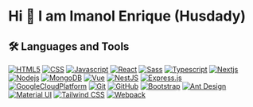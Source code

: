 # Hi 👋 I am Imanol Enrique (Husdady) 

## 🛠️ Languages and Tools

[![HTML5](https://img.shields.io/badge/-HTML-E2E2E2?style=flat&logo=html5)](https://devdocs.io/html/)
[![CSS](https://img.shields.io/badge/-CSS-264de4?style=flat&logo=css3)](https://devdocs.io/css/)
[![Javascript](https://img.shields.io/badge/-JavaScript-2F2F29?style=flat-square&logo=javascript)](https://devdocs.io/javascript/)
[![React](https://img.shields.io/badge/-React-11324D?style=flat-square&logo=react)](https://es.reactjs.org/)
[![Sass](https://img.shields.io/badge/-Sass-black?style=flat-square&logo=sass)](https://devdocs.io/sass/)
[![Typescript](https://img.shields.io/badge/-Typescript-black?style=flat-square&logo=typescript)](https://devdocs.io/typescript/)
[![Nextjs](https://img.shields.io/badge/-Nextjs-black?style=flat-square&logo=next.js)](https://nextjs.org/)
[![Nodejs](https://img.shields.io/badge/-Nodejs-black?style=flat-square&logo=node.js)](https://nodejs.org/es/)
[![MongoDB](https://img.shields.io/badge/-MongoDB-black?style=flat-square&logo=mongodb)](https://www.mongodb.com/)
[![Vue](https://img.shields.io/badge/-Vue-black?style=flat-square&logo=vue.js)](https://vuejs.org/)
[![NestJS](https://img.shields.io/badge/-NestJS-black?style=flat-square&logo=nestjs&logoColor=ea2845)](https://nestjs.com/)
[![Express.js](https://img.shields.io/badge/-Express-black?style=flat-square&logo=express)](https://expressjs.com/)
[![GoogleCloudPlatform](https://img.shields.io/badge/-Google_Cloud_Platform-black?style=flat-square&logo=Google)](https://cloud.google.com/?hl=es)
[![Git](https://img.shields.io/badge/-Git-black?style=flat-square&logo=git)](https://git-scm.com/)
[![GitHub](https://img.shields.io/badge/-GitHub-black?style=flat-square&logo=github)](https://github.com/)
[![Bootstrap](https://img.shields.io/badge/-Bootstrap-black?style=flat-square&logo=bootstrap)](https://getbootstrap.com/)
[![Ant Design](https://img.shields.io/badge/-AntDesign-black?style=flat-square&logo=ant-design)](https://ant.design/)
[![Material UI](https://img.shields.io/badge/-Material%20UI-black?style=social&logo=mui)](https://mui.com/)
[![Tailwind CSS](https://img.shields.io/badge/-Tailwind%20CSS-black?style=flat-square&logo=tailwind-css)](https://tailwindcss.com/)
[![Webpack](https://img.shields.io/badge/-Webpack-black?style=flat-square&logo=webpack)](https://webpack.js.org/)